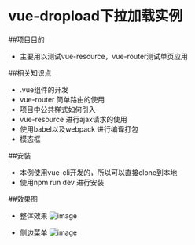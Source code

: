 ﻿# vue-dropload下拉加载实例

##项目目的
* 主要用以测试vue-resource，vue-router测试单页应用

##相关知识点
* .vue组件的开发
* vue-router 简单路由的使用
* 项目中公共样式如何引入
* vue-resource 进行ajax请求的使用
* 使用babel以及webpack 进行编译打包
* 模态框

##安装
* 本例使用vue-cli开发的，所以可以直接clone到本地
* 使用npm run dev 进行安装

##效果图
* 整体效果
![image](https://github.com/ITCNZ/vue-dropload/blob/master/renders/1.jpg)

* 侧边菜单
![image](https://github.com/ITCNZ/vue-dropload/blob/master/renders/2.jpg)

